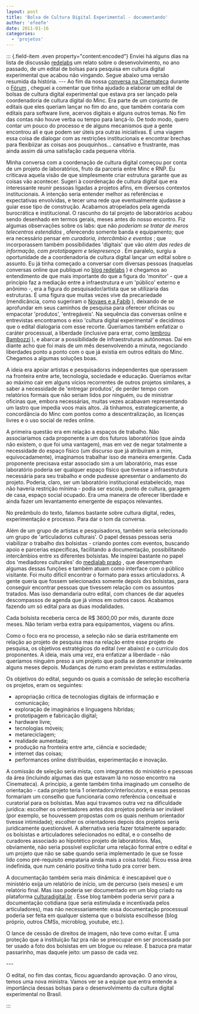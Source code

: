```yaml
---
layout: post
title: 'Bolsa de Cultura Digital Experimental - documentando'
author: 'efeefe'
date: 2011-01-16
categories:
  - 'projetos'
---
```


::: {.field-item .even property="content:encoded"}
Enviei há alguns dias na lista de discussão [redelabs](http://groups.google.com/group/redelabs) um relato sobre o desenvolvimento, no ano passado, de um edital de bolsas para pesquisa em cultura digital experimental que acabou não vingando. Segue abaixo uma versão resumida da história. \-\-- Ao fim da nossa [conversa na Cinemateca](http://culturadigital.br/redelabs/2010/11/encontro-redelabs-como-foi/) durante o [Fórum](http://culturadigital.br/) , cheguei a comentar que tinha ajudado a elaborar um edital de bolsas de cultura digital experimental que estava pra ser lançado pela coordenadoria de cultura digital do Minc. Era parte de um conjunto de editais que eles queriam lançar no fim do ano, que também contaria com editais para software livre, acervos digitais e alguns outros temas. No fim das contas não houve verba ou tempo para lançá-lo. De todo modo, quero contar um pouco do processo e de alguns mecanismos que a gente encontrou ali e que podem ser úteis pra outras iniciativas. É uma viagem essa coisa de dialogar com as restrições institucionais e encontrar brechas para flexibiizar as coisas aos pouquinhos\... cansativo e frustrante, mas ainda assim dá uma satisfação cada pequena vitória.

<div>

Minha conversa com a coordenação de cultura digital começou por conta de um projeto de laboratórios, fruto da parceria entre Minc e RNP. Eu criticava aquela visão de que simplesmente criar estrutura garante que as coisas vão acontecer. Sugeri à coordenação de cultura digital que era interessante reunir pessoas ligadas a projetos afins, em diversos contextos institucionais. A intenção seria entender melhor as referências e expectativas envolvidas, e tecer uma rede que eventualmente ajudasse a guiar esse tipo de construção. Acabamos atropelados pela agenda burocrática e institucional. O rascunho do tal projeto de laboratórios acabou sendo desenhado em termos gerais, meses antes do nosso encontro. Fiz algumas observações sobre os labs: que não *poderiam se tratar de meros telecentros estendidos* , oferecendo somente banda e equipamento; que era necessário pensar em *curadoria, intercâmbio e eventos* ; que incorporassem também possibilidades \'digitais\' que vão *além das redes de informação, com prototipagem e telepresença* . Em paralelo, surgiu a oportunidade de a coordenadoria de cultura digital lançar um edital sobre o assunto. Eu já tinha começado a conversar com diversas pessoas (naquelas conversas online que publiquei no [blog redelabs](http://culturadigital.br/redelabs) ) e chegamos ao entendimento de que mais importante do que a figura do \'monitor\' - que a princípio faz a mediação entre a infraestrutura e um \'público\' externo e anônimo -, era a figura do pesquisador/artista que se utilizaria das estruturas. É uma figura que muitas vezes vive da precariedade (mendicância, como sugeriram o [Novaes e a Fabib](http://estudiolivre.org/tiki-index.php?page=LivroSubmidialogia4) ), deixando de se aprofundar em seus caminhos de pesquisa para oferecer oficinas ou empacotar \'produtos\', \'entregáveis\'. Na sequência das conversas online e entrevistas encontramos o eixo \'cultura digital experimental\' e decidimos que o edital dialogaria com esse recorte. Queríamos também enfatizar o caráter processual, a liberdade (inclusive para errar, como [lembrou Bambozzi](http://culturadigital.br/redelabs/2010/06/cultura-digital-experimental-parte-1-twitter/) ), e abarcar a possibilidade de infraestruturas autônomas. Daí em diante acho que foi mais de um mês desenvolvendo a minuta, negociando liberdades ponto a ponto com o que já existia em outros editais do Minc. Chegamos a algumas soluções boas.

</div>

<div>

<div>

A ideia era apoiar artistas e pesquisadorxs independentes que operassem na fronteira entre arte, tecnologia, sociedade e educação. Queríamos evitar ao máximo cair em alguns vícios recorrentes de outros projetos similares, a saber a necessidade de \'entregar produtos\', de perder tempo com relatórios formais que não seriam lidos por ninguém, ou de ministrar oficinas que, embora necessárias, muitas vezes acabavam representando um lastro que impedia voos mais altos. Já tínhamos, estrategicamente, a concordância do Minc com pontos como a descentralização, as licenças livres e o uso social de redes online.

</div>

<div>

A primeira questão era em relação a espaços de trabalho. Não associaríamos cada proponente a um dos futuros laboratórios (que ainda não existem, o que foi uma vantagem), mas em vez de negar totalmente a necessidade do espaço físico (um discurso que já atribuíram a mim, equivocadamente), imaginamos trabalhar isso de maneira emergente. Cada proponente precisava estar associado sim a um laboratório, mas esse laboratório poderia ser qualquer espaço físico que tivesse a infraestrutura necessária para seu trabalho e onde pudesse apresentar o andamento do projeto. Poderia, claro, ser um laboratório institucional estabelecido, mas não haveria restrição mínima - podia ser escola, ponto de cultura, garagem de casa, espaço social ocupado. Era uma maneira de oferecer liberdade e ainda fazer um levantamento emergente de espaços relevantes.

</div>

<div>

No preâmbulo do texto, falamos bastante sobre cultura digital, redes, experimentação e processo. Para dar o tom da conversa.

</div>

<div>

Além de um grupo de artistas e pesquisadorxs, também seria selecionado um grupo de \'articuladorxs culturais\'. O papel dessas pessoas seria viabilizar o trabalho dxs bolsistas - criando pontes com eventos, buscando apoio e parcerias específicas, facilitando a documentação, possibilitando intercâmbios entre xs diferentes bolsistas. Me inspirei bastante no papel dos \'mediadores culturales\' do [medialab prado](http://medialab-prado.es/) , que desempenham algumas dessas funções e também atuam como interface com o público visitante. Foi muito difícil encontrar o formato para essxs articuladorxs. A gente queria que fossem selecionadxs somente depois dxs bolsistas, para conseguir encontrar pessoas que tivessem relação com os assuntos tratados. Mas isso demandaria outro edital, com chances de dar aqueles descompassos de agenda que já vimos em outros casos. Acabamos fazendo um só edital para as duas modalidades.

</div>

<div>

Cada bolsista receberia cerca de R\$ 3600,00 por mês, durante doze meses. Não teriam verba extra para equipamentos, viagens ou afins.

</div>

<div>

Como o foco era no processo, a seleção não se daria estritamente em relação ao projeto de pesquisa mas na relação entre esse projeto de pesquisa, os objetivos estratégicos do edital (ver abaixo) e o currículo dos proponentes. A ideia, mais uma vez, era enfatizar a liberdade - não queríamos ninguém preso a um projeto que podia se demonstrar irrelevante alguns meses depois. Mudanças de rumo eram previstas e estimuladas.

</div>

<div>

Os objetivos do edital, segundo os quais a comissão de seleção escolheria os projetos, eram os seguintes:

</div>

<div>

-   apropriação crítica de tecnologias digitais de informação e comunicação;
-   exploração de imaginários e linguagens híbridas;
-   prototipagem e fabricação digital;
-   hardware livre;
-   tecnologias móveis;
-   metareciclagem;
-   realidade aumentada;
-   produção na fronteira entre arte, ciência e sociedade;
-   internet das coisas;
-   performances online distribuídas, experimentação e inovação.

</div>

<div>

A comissão de seleção seria mista, com integrantes do ministério e pessoas da área (incluindo algumas das que estavam lá no nosso encontro na Cinemateca). A princípio, a gente também tinha imaginado um conselho de orientação - cada projeto teria 1 orientadorx/interlocutorx, e essas pessoas formariam um conselho que funcionaria como referência conceitual e curatorial para os bolsistas. Mas aqui travamos outra vez na dificuldade jurídica: escolher os orientadores antes dos projetos poderia ser inviável (por exemplo, se houvessem propostas com os quais nenhum orientador tivesse intimidade); escolher os orientadores depois dos projetos seria juridicamente questionável. A alternativa seria fazer totalmente separado: os bolsistas e articuladores selecionados no edital, e o conselho de curadores associado ao hipotético projeto de laboratórios. Mas, obviamente, não seria possível explicitar uma relação formal entre o edital e um projeto que não se sabe quando seria implementado (e que se fosse lido como pré-requisito empataria ainda mais a coisa toda). Ficou essa área indefinida, que num cenário positivo tinha tudo pra correr bem.

</div>

<div>

A documentação também seria mais dinâmica: é inescapável que o ministério exija um relatório de início, um de percurso (seis meses) e um relatório final. Mas isso poderia ser documentado em um blog criado na plataforma [culturadigital.br](http://culturadigital.br/) . Esse blog também poderia servir para a documentação cotidiana (que seria estimulada e incentivada pelos articuladores), mas não necessariamente: essa documentação processual poderia ser feita em qualquer sistema que o bolsista escolhesse (blog próprio, outros CMSs, microblog, youtube, etc.).

</div>

<div>

O lance de cessão de direitos de imagem, não teve como evitar. É uma proteção que a instituição faz pra não se preocupar em ser processada por ter usado a foto dos bolsistas em um blogue ou release. É bazuca pra matar passarinho, mas daquele jeito: um passo de cada vez.

</div>

<div>

\-\--

</div>

<div>

O edital, no fim das contas, ficou aguardando aprovação. O ano virou, temos uma nova ministra. Vamos ver se a equipe que entra entende a importância dessas bolsas para o desenvolvimento da cultura digital experimental no Brasil.

</div>

</div>
:::
